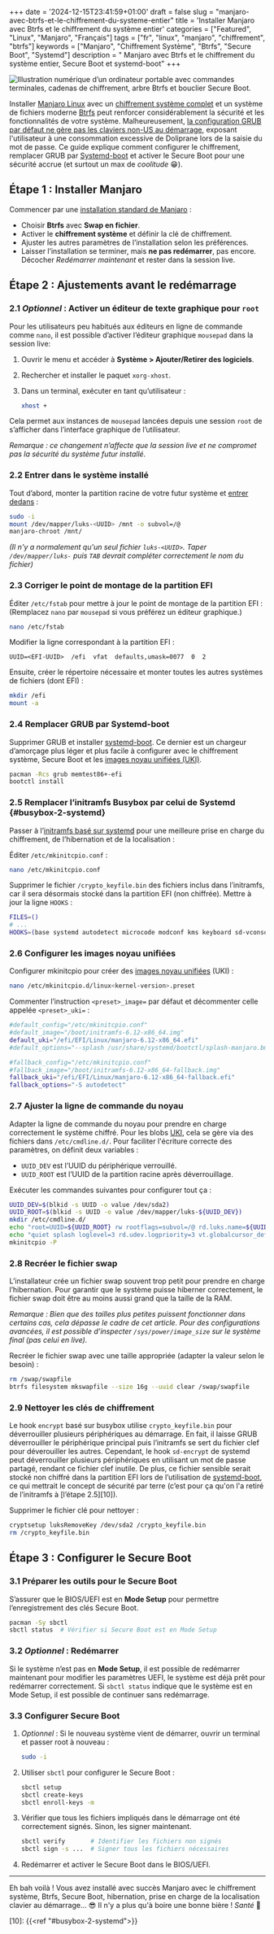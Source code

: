 +++
date = '2024-12-15T23:41:59+01:00'
draft = false
slug = "manjaro-avec-btrfs-et-le-chiffrement-du-systeme-entier"
title = 'Installer Manjaro avec Btrfs et le chiffrement du système entier'
categories = ["Featured", "Linux", "Manjaro", "Français"]
tags = ["fr", "linux", "manjaro", "chiffrement", "btrfs"]
keywords = ["Manjaro", "Chiffrement Système", "Btrfs", "Secure Boot", "Systemd"]
description = " Manjaro avec Btrfs et le chiffrement du système entier, Secure Boot et systemd-boot"
+++

![Illustration numérique d’un ordinateur portable avec commandes terminales, cadenas de chiffrement, arbre Btrfs et bouclier Secure Boot.](header.webp)

Installer [Manjaro Linux][5] avec un [chiffrement système complet][8] et un système de fichiers moderne [Btrfs][7] peut renforcer considérablement la sécurité et les fonctionnalités de votre système. Malheureusement, [la configuration GRUB par défaut ne gère pas les claviers non-US au démarrage][9], exposant l'utilisateur à une consommation excessive de Doliprane lors de la saisie du mot de passe. Ce guide explique comment configurer le chiffrement, remplacer GRUB par [Systemd-boot][1] et activer le Secure Boot pour une sécurité accrue (et surtout un max de *coolitude* 😁).

## Étape 1 : Installer Manjaro

Commencer par une [installation standard de Manjaro][6] :

- Choisir **Btrfs** avec **Swap en fichier**.
- Activer le **chiffrement système** et définir la clé de chiffrement.
- Ajuster les autres paramètres de l’installation selon les préférences.
- Laisser l’installation se terminer, mais **ne pas redémarrer**, pas encore. Décocher *Redémarrer maintenant* et rester dans la session live.

## Étape 2 : Ajustements avant le redémarrage

### 2.1 *Optionnel* : Activer un éditeur de texte graphique pour `root`

Pour les utilisateurs peu habitués aux éditeurs en ligne de commande comme `nano`, il est possible d’activer l’éditeur graphique `mousepad` dans la session live:

1. Ouvrir le menu et accéder à **Système > Ajouter/Retirer des logiciels**.
2. Rechercher et installer le paquet `xorg-xhost`.
3. Dans un terminal, exécuter en tant qu’utilisateur :

   ```bash
   xhost +
   ```

Cela permet aux instances de `mousepad` lancées depuis une session `root` de s’afficher dans l’interface graphique de l’utilisateur.

*Remarque : ce changement n’affecte que la session live et ne compromet pas la sécurité du système futur installé.*

### 2.2 Entrer dans le système installé

Tout d’abord, monter la partition racine de votre futur système et [entrer dedans][4] :

```bash
sudo -i
mount /dev/mapper/luks-<UUID> /mnt -o subvol=/@
manjaro-chroot /mnt/
```

*(Il n'y a normalement qu'un seul fichier `luks-<UUID>`. Taper `/dev/mapper/luks-` puis `TAB` devrait compléter correctement le nom du fichier)*

### 2.3 Corriger le point de montage de la partition EFI

Éditer `/etc/fstab` pour mettre à jour le point de montage de la partition EFI : (Remplacez `nano` par `mousepad` si vous préférez un éditeur graphique.)

```bash
nano /etc/fstab
```

Modifier la ligne correspondant à la partition EFI :

```plaintext
UUID=<EFI-UUID>  /efi  vfat  defaults,umask=0077  0  2
```

Ensuite, créer le répertoire nécessaire et monter toutes les autres systèmes de fichiers (dont EFI) :

```bash
mkdir /efi
mount -a
```

### 2.4 Remplacer GRUB par Systemd-boot

Supprimer GRUB et installer [systemd-boot][1]. Ce dernier est un chargeur d’amorçage plus léger et plus facile à configurer avec le chiffrement système, Secure Boot et les [images noyau unifiées (UKI)][2].

```bash
pacman -Rcs grub memtest86+-efi
bootctl install
```

### 2.5 Remplacer l’initramfs Busybox par celui de Systemd {#busybox-2-systemd}

Passer à l’[initramfs basé sur systemd][3] pour une meilleure prise en charge du chiffrement, de l’hibernation et de la localisation :

Éditer `/etc/mkinitcpio.conf` :

```bash
nano /etc/mkinitcpio.conf
```

Supprimer le fichier `/crypto_keyfile.bin` des fichiers inclus dans l’initramfs, car il sera désormais stocké dans la partition EFI (non chiffrée). Mettre à jour la ligne `HOOKS` :

```bash
FILES=()
# ...
HOOKS=(base systemd autodetect microcode modconf kms keyboard sd-vconsole block plymouth sd-encrypt filesystems)
```

### 2.6 Configurer les images noyau unifiées

Configurer mkinitcpio pour créer des [images noyau unifiées][2] (UKI) :

```bash
nano /etc/mkinitcpio.d/linux<kernel-version>.preset
```

Commenter l’instruction `<preset>_image=` par défaut et décommenter celle appelée `<preset>_uki=` :

```bash
#default_config="/etc/mkinitcpio.conf"
#default_image="/boot/initramfs-6.12-x86_64.img"
default_uki="/efi/EFI/Linux/manjaro-6.12-x86_64.efi"
#default_options="--splash /usr/share/systemd/bootctl/splash-manjaro.bmp"

#fallback_config="/etc/mkinitcpio.conf"
#fallback_image="/boot/initramfs-6.12-x86_64-fallback.img"
fallback_uki="/efi/EFI/Linux/manjaro-6.12-x86_64-fallback.efi"
fallback_options="-S autodetect"
```

### 2.7 Ajuster la ligne de commande du noyau

Adapter la ligne de commande du noyau pour prendre en charge correctement le système chiffré. Pour les blobs [UKI][2], cela se gère via des fichiers dans `/etc/cmdline.d/`. Pour faciliter l'écriture correcte des paramètres, on définit deux variables :

- `UUID_DEV` est l’UUID du périphérique verrouillé.
- `UUID_ROOT` est l’UUID de la partition racine après déverrouillage.

Exécuter les commandes suivantes pour configurer tout ça :

```bash
UUID_DEV=$(blkid -s UUID -o value /dev/sda2)
UUID_ROOT=$(blkid -s UUID -o value /dev/mapper/luks-${UUID_DEV})
mkdir /etc/cmdline.d/
echo "root=UUID=${UUID_ROOT} rw rootflags=subvol=/@ rd.luks.name=${UUID_DEV}=luks-${UUID_DEV}" > /etc/cmdline.d/00_root.conf
echo "quiet splash loglevel=3 rd.udev.logpriority=3 vt.globalcursor_default=0" > /etc/cmdline.d/10_quiet.conf
mkinitcpio -P
```

### 2.8 Recréer le fichier swap

L’installateur crée un fichier swap souvent trop petit pour prendre en charge l’hibernation. Pour garantir que le système puisse hiberner correctement, le fichier swap doit être au moins aussi grand que la taille de la RAM.

*Remarque : Bien que des tailles plus petites puissent fonctionner dans certains cas, cela dépasse le cadre de cet article. Pour des configurations avancées, il est possible d’inspecter `/sys/power/image_size` sur le système final (pas celui en live).*

Recréer le fichier swap avec une taille appropriée (adapter la valeur selon le besoin) :

```bash
rm /swap/swapfile
btrfs filesystem mkswapfile --size 16g --uuid clear /swap/swapfile
```

### 2.9 Nettoyer les clés de chiffrement

Le hook `encrypt` basé sur busybox utilise `crypto_keyfile.bin` pour déverrouiller plusieurs périphériques au démarrage. En fait, il laisse GRUB déverrouiller le périphérique principal puis l’initramfs se sert du fichier clef pour déverouiller les autres. Cependant, le hook `sd-encrypt` de systemd peut déverrouiller plusieurs périphériques en utilisant un mot de passe partagé, rendant ce fichier clef inutile. De plus, ce fichier sensible serait stocké non chiffré dans la partition EFI lors de l’utilisation de [systemd-boot][1], ce qui mettrait le concept de sécurité par terre (c’est pour ça qu'on l'a retiré de l’initramfs à [l’étape 2.5][10]).

Supprimer le fichier clé pour nettoyer :

```bash
cryptsetup luksRemoveKey /dev/sda2 /crypto_keyfile.bin
rm /crypto_keyfile.bin
```

## Étape 3 : Configurer le Secure Boot

### 3.1 Préparer les outils pour le Secure Boot

S’assurer que le BIOS/UEFI est en **Mode Setup** pour permettre l’enregistrement des clés Secure Boot.

```bash
pacman -Sy sbctl
sbctl status  # Vérifier si Secure Boot est en Mode Setup
```

### 3.2 *Optionnel* : Redémarrer

Si le système n’est pas en **Mode Setup**, il est possible de redémarrer maintenant pour modifier les paramètres UEFI, le système est déjà prêt pour redémarrer correctement. Si `sbctl status` indique que le système est en Mode Setup, il est possible de continuer sans redémarrage.

### 3.3 Configurer Secure Boot

1. *Optionnel* : Si le nouveau système vient de démarrer, ouvrir un terminal et passer root à nouveau :

   ```bash
   sudo -i
   ```

2. Utiliser `sbctl` pour configurer le Secure Boot :

   ```bash
   sbctl setup
   sbctl create-keys
   sbctl enroll-keys -m
   ```

3. Vérifier que tous les fichiers impliqués dans le démarrage ont été correctement signés. Sinon, les signer maintenant.

   ```bash
   sbctl verify       # Identifier les fichiers non signés
   sbctl sign -s ...  # Signer tous les fichiers nécessaires
   ```

4. Redémarrer et activer le Secure Boot dans le BIOS/UEFI.

---

Eh bah voilà ! Vous avez installé avec succès Manjaro avec le chiffrement système, Btrfs, Secure Boot, hibernation, prise en charge de la localisation clavier au démarrage... 😎 Il n'y a plus qu'à boire une bonne bière ! *Santé* 🍻

[1]: https://wiki.archlinux.org/title/Systemd-boot
[2]: https://wiki.archlinux.org/title/Unified_kernel_image
[3]: https://wiki.archlinux.org/title/Mkinitcpio_(Fran%C3%A7ais)#Hooks_communs
[4]: https://wiki.archlinux.org/title/Chroot_(Fran%C3%A7ais)#Avec_arch-chroot
[5]: https://manjaro.org/
[6]: https://manjaro.org/products/download/x86
[7]: https://wiki.manjaro.org/index.php/Btrfs
[8]: https://wiki.archlinux.org/title/Dm-crypt/Encrypting_an_entire_system#LUKS_on_a_partition
[9]: https://forum.manjaro.org/t/keyboard-layout-for-boot-encryption-password/115990
[10]: {{<ref "#busybox-2-systemd">}}
